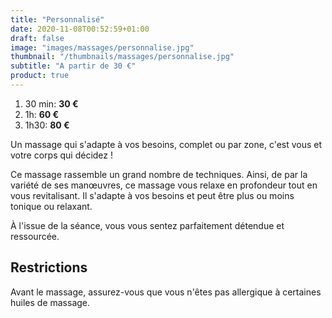 ```yaml
---
title: "Personnalisé"
date: 2020-11-08T00:52:59+01:00
draft: false
image: "images/massages/personnalise.jpg"
thumbnail: "/thumbnails/massages/personnalise.jpg"
subtitle: "A partir de 30 €"
product: true
---
```


1. 30 min:  __30 €__
1. 1h: __60 €__
1. 1h30: __80 €__

Un massage qui s'adapte à vos besoins, complet ou par zone, c'est vous et votre corps qui décidez !

Ce massage rassemble un grand nombre de techniques.
Ainsi, de par la variété de ses manœuvres, ce massage vous relaxe en profondeur tout en vous revitalisant.
Il s'adapte à vos besoins et peut être plus ou moins tonique ou relaxant.

À l'issue de la séance, vous vous sentez parfaitement détendue et ressourcée.


## Restrictions

Avant le massage, assurez-vous que vous n'êtes pas allergique à certaines huiles de massage.